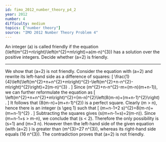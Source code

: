 ```yaml
---
id: fimo_2012_number_theory_p4_2
year: 2012
number: 4
difficulty: medium
topics: ["number theory"]
source: "IMO 2012 Number Theory Problem 4"
---
```


An integer \(a\) is called friendly if the equation \(\left(m^{2}+n\right)\left(n^{2}+m\right)=a(m-n)^{3}\) has a solution over the positive integers.
Decide whether \(a=2\) is friendly.


---
We show that \(a=2\) is not friendly. Consider the equation with \(a=2\) and rewrite its left-hand side as a difference of squares:
\[
\frac{1}{4}\left(\left(m^{2}+n+n^{2}+m\right)^{2}-\left(m^{2}+n-n^{2}-m\right)^{2}\right)=2(m-n)^{3} .
\]
Since \(m^{2}+n-n^{2}-m=(m-n)(m+n-1)\), we can further reformulate the equation as
\[
\left(m^{2}+n+n^{2}+m\right)^{2}=(m-n)^{2}\left(8(m-n)+(m+n-1)^{2}\right) .
\]
It follows that \(8(m-n)+(m+n-1)^{2}\) is a perfect square. Clearly \(m > n\), hence there is an integer \(s \geq 1\) such that
\[
(m+n-1+2 s)^{2}=8(m-n)+(m+n-1)^{2} .
\]
Subtracting the squares gives \(s(m+n-1+s)=2(m-n)\). Since \(m+n-1+s > m-n\), we conclude that \(s < 2\). Therefore the only possibility is \(s=1\) and \(m=3 n\). However then the left-hand side of the given equation (with \(a=2\) ) is greater than \(m^{3}=27 n^{3}\), whereas its right-hand side equals \(16 n^{3}\). The contradiction proves that \(a=2\) is not friendly.
